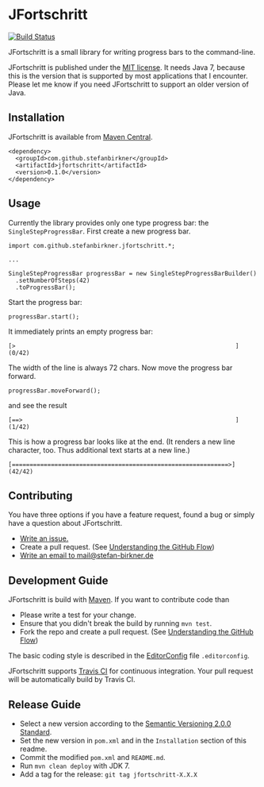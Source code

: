 # JFortschritt

[![Build Status](https://travis-ci.org/stefanbirkner/jfortschritt.svg?branch=master)](https://travis-ci.org/stefanbirkner/jfortschritt)

JFortschritt is a small library for writing progress bars to the command-line.

JFortschritt is published under the
[MIT license](http://opensource.org/licenses/MIT). It needs Java 7,
because this is the version that is supported by most applications that I
encounter. Please let me know if you need JFortschritt to support an older
version of Java.


## Installation

JFortschritt is available from [Maven Central](http://search.maven.org/).

    <dependency>
      <groupId>com.github.stefanbirkner</groupId>
      <artifactId>jfortschritt</artifactId>
      <version>0.1.0</version>
    </dependency>


## Usage

Currently the library provides only one type progress bar: the
`SingleStepProgressBar`. First create a new progress bar.

    import com.github.stefanbirkner.jfortschritt.*;

    ...

    SingleStepProgressBar progressBar = new SingleStepProgressBarBuilder()
      .setNumberOfSteps(42)
      .toProgressBar();

Start the progress bar:

    progressBar.start();

It immediately prints an empty progress bar:

    [>                                                              ] (0/42)

The width of the line is always 72 chars. Now move the progress bar forward.

    progressBar.moveForward();

and see the result

    [==>                                                            ] (1/42)

This is how a progress bar looks like at the end. (It renders a new line
character, too. Thus additional text starts at a new line.)

    [=============================================================>] (42/42)
    


## Contributing

You have three options if you have a feature request, found a bug or
simply have a question about JFortschritt.

* [Write an issue.](https://github.com/stefanbirkner/jfortschritt/issues/new)
* Create a pull request. (See [Understanding the GitHub Flow](https://guides.github.com/introduction/flow/index.html))
* [Write an email to mail@stefan-birkner.de](mailto:mail@stefan-birkner.de)


## Development Guide

JFortschritt is build with [Maven](http://maven.apache.org/). If you want to
contribute code than

* Please write a test for your change.
* Ensure that you didn't break the build by running `mvn test`.
* Fork the repo and create a pull request. (See [Understanding the GitHub Flow](https://guides.github.com/introduction/flow/index.html))

The basic coding style is described in the
[EditorConfig](http://editorconfig.org/) file `.editorconfig`.

JFortschritt supports [Travis CI](https://travis-ci.org/) for continuous
integration. Your pull request will be automatically build by Travis
CI.


## Release Guide

* Select a new version according to the
  [Semantic Versioning 2.0.0 Standard](http://semver.org/).
* Set the new version in `pom.xml` and in the `Installation` section of
  this readme.
* Commit the modified `pom.xml` and `README.md`.
* Run `mvn clean deploy` with JDK 7.
* Add a tag for the release: `git tag jfortschritt-X.X.X`
